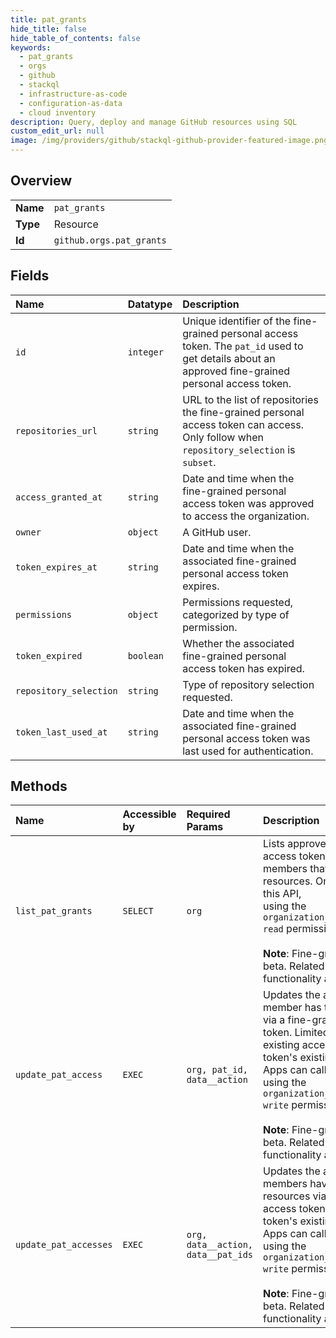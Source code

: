 ```yaml
---
title: pat_grants
hide_title: false
hide_table_of_contents: false
keywords:
  - pat_grants
  - orgs
  - github    
  - stackql
  - infrastructure-as-code
  - configuration-as-data
  - cloud inventory
description: Query, deploy and manage GitHub resources using SQL
custom_edit_url: null
image: /img/providers/github/stackql-github-provider-featured-image.png
---
```

  
    

## Overview
<table><tbody>
<tr><td><b>Name</b></td><td><code>pat_grants</code></td></tr>
<tr><td><b>Type</b></td><td>Resource</td></tr>
<tr><td><b>Id</b></td><td><code>github.orgs.pat_grants</code></td></tr>
</tbody></table>

## Fields
| Name | Datatype | Description |
|:-----|:---------|:------------|
| `id` | `integer` | Unique identifier of the fine-grained personal access token. The `pat_id` used to get details about an approved fine-grained personal access token. |
| `repositories_url` | `string` | URL to the list of repositories the fine-grained personal access token can access. Only follow when `repository_selection` is `subset`. |
| `access_granted_at` | `string` | Date and time when the fine-grained personal access token was approved to access the organization. |
| `owner` | `object` | A GitHub user. |
| `token_expires_at` | `string` | Date and time when the associated fine-grained personal access token expires. |
| `permissions` | `object` | Permissions requested, categorized by type of permission. |
| `token_expired` | `boolean` | Whether the associated fine-grained personal access token has expired. |
| `repository_selection` | `string` | Type of repository selection requested. |
| `token_last_used_at` | `string` | Date and time when the associated fine-grained personal access token was last used for authentication. |
## Methods
| Name | Accessible by | Required Params | Description |
|:-----|:--------------|:----------------|:------------|
| `list_pat_grants` | `SELECT` | `org` | Lists approved fine-grained personal access tokens owned by organization members that can access organization resources. Only GitHub Apps can call this API,<br />using the `organization_personal_access_tokens: read` permission.<br /><br />**Note**: Fine-grained PATs are in public beta. Related APIs, events, and functionality are subject to change. |
| `update_pat_access` | `EXEC` | `org, pat_id, data__action` | Updates the access an organization member has to organization resources via a fine-grained personal access token. Limited to revoking the token's existing access. Limited to revoking a token's existing access. Only GitHub Apps can call this API,<br />using the `organization_personal_access_tokens: write` permission.<br /><br />**Note**: Fine-grained PATs are in public beta. Related APIs, events, and functionality are subject to change. |
| `update_pat_accesses` | `EXEC` | `org, data__action, data__pat_ids` | Updates the access organization members have to organization resources via fine-grained personal access tokens. Limited to revoking a token's existing access. Only GitHub Apps can call this API,<br />using the `organization_personal_access_tokens: write` permission.<br /><br />**Note**: Fine-grained PATs are in public beta. Related APIs, events, and functionality are subject to change. |
